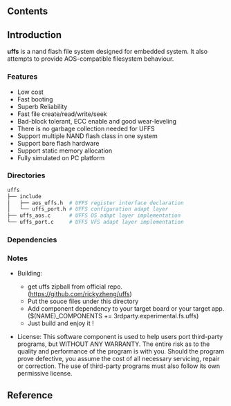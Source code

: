 ## Contents

## Introduction
**uffs** is a nand flash file system designed for embedded system. It also attempts to provide AOS-compatible filesystem behaviour.

### Features
- Low cost
- Fast booting
- Superb Reliability
- Fast file create/read/write/seek
- Bad-block tolerant, ECC enable and good wear-leveling
- There is no garbage collection needed for UFFS
- Support multiple NAND flash class in one system
- Support bare flash hardware
- Support static memory allocation
- Fully simulated on PC platform

### Directories

```sh
uffs
├── include
│   ├── aos_uffs.h  # UFFS register interface declaration
│   └── uffs_port.h # UFFS configuration adapt layer
├── uffs_aos.c      # UFFS OS adapt layer implementation
└── uffs_port.c     # UFFS VFS adapt layer implementation
```

### Dependencies

### Notes

- Building:
    - get uffs zipball from official repo.(https://github.com/rickyzheng/uffs)
    - Put the souce files under this directory
    - Add component dependency to your target board or your target app.($(NAME)_COMPONENTS += 3rdparty.experimental.fs.uffs)
    - Just build and enjoy it ! 

- License:
This software component is used to help users port third-party programs, but WITHOUT ANY WARRANTY. The entire risk as to the quality and performance of the program is with you. Should the program prove defective, you assume the cost of all necessary servicing, repair or correction. The use of third-party programs must also follow its own permissive license.

## Reference
